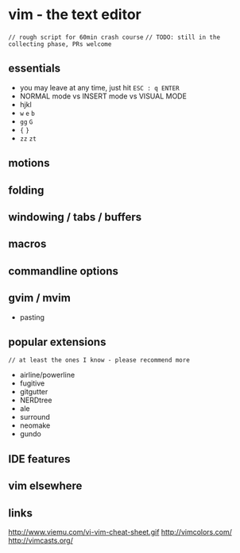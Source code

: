 # vim - the text editor

`// rough script for 60min crash course`
`// TODO: still in the collecting phase, PRs welcome`

## essentials

* you may leave at any time, just hit `ESC : q ENTER`
* NORMAL mode vs INSERT mode vs VISUAL MODE
* hjkl
* `w` `e` `b`
* `gg` `G`
* `{` `}`
* `zz` `zt`

## motions

## folding

## windowing / tabs / buffers


## macros

## commandline options

## gvim / mvim

* pasting

## popular extensions

`// at least the ones I know - please recommend more`

* airline/powerline
* fugitive
* gitgutter
* NERDtree
* ale
* surround
* neomake
* gundo

## IDE features

## vim elsewhere

## links
http://www.viemu.com/vi-vim-cheat-sheet.gif
http://vimcolors.com/
http://vimcasts.org/

